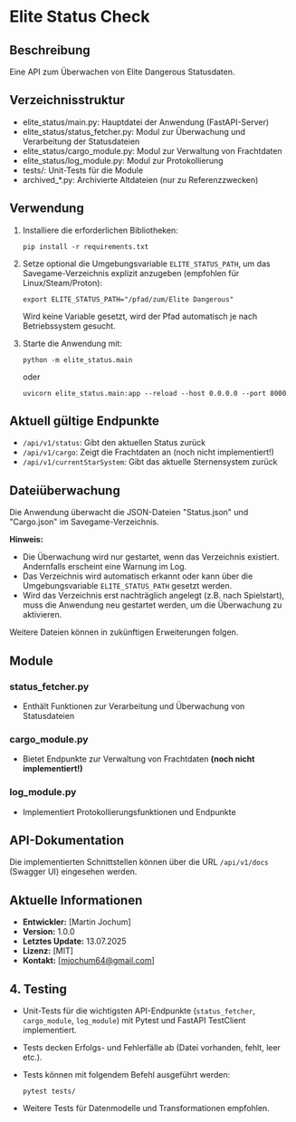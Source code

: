 # Elite Status Check

## Beschreibung
Eine API zum Überwachen von Elite Dangerous Statusdaten.

## Verzeichnisstruktur
- elite_status/main.py: Hauptdatei der Anwendung (FastAPI-Server)
- elite_status/status_fetcher.py: Modul zur Überwachung und Verarbeitung der Statusdateien
- elite_status/cargo_module.py: Modul zur Verwaltung von Frachtdaten
- elite_status/log_module.py: Modul zur Protokollierung
- tests/: Unit-Tests für die Module
- archived_*.py: Archivierte Altdateien (nur zu Referenzzwecken)

## Verwendung
1. Installiere die erforderlichen Bibliotheken:

    `pip install -r requirements.txt`

2. Setze optional die Umgebungsvariable `ELITE_STATUS_PATH`, um das Savegame-Verzeichnis explizit anzugeben (empfohlen für Linux/Steam/Proton):

    `export ELITE_STATUS_PATH="/pfad/zum/Elite Dangerous"`

   Wird keine Variable gesetzt, wird der Pfad automatisch je nach Betriebssystem gesucht.

3. Starte die Anwendung mit:

    `python -m elite_status.main`

    oder

    `uvicorn elite_status.main:app --reload --host 0.0.0.0 --port 8000`

## Aktuell gültige Endpunkte
- `/api/v1/status`: Gibt den aktuellen Status zurück
- `/api/v1/cargo`: Zeigt die Frachtdaten an (noch nicht implementiert!)
- `/api/v1/currentStarSystem`: Gibt das aktuelle Sternensystem zurück

## Dateiüberwachung
Die Anwendung überwacht die JSON-Dateien "Status.json" und "Cargo.json" im Savegame-Verzeichnis.

**Hinweis:**
- Die Überwachung wird nur gestartet, wenn das Verzeichnis existiert. Andernfalls erscheint eine Warnung im Log.
- Das Verzeichnis wird automatisch erkannt oder kann über die Umgebungsvariable `ELITE_STATUS_PATH` gesetzt werden.
- Wird das Verzeichnis erst nachträglich angelegt (z.B. nach Spielstart), muss die Anwendung neu gestartet werden, um die Überwachung zu aktivieren.

Weitere Dateien können in zukünftigen Erweiterungen folgen.

## Module
### status_fetcher.py
- Enthält Funktionen zur Verarbeitung und Überwachung von Statusdateien

### cargo_module.py
- Bietet Endpunkte zur Verwaltung von Frachtdaten **(noch nicht implementiert!)**

### log_module.py
- Implementiert Protokollierungsfunktionen und Endpunkte

## API-Dokumentation
Die implementierten Schnittstellen können über die URL `/api/v1/docs` (Swagger UI) eingesehen werden.

## Aktuelle Informationen
- **Entwickler:** [Martin Jochum]
- **Version:** 1.0.0
- **Letztes Update:** 13.07.2025
- **Lizenz:** [MIT]
- **Kontakt:** [mjochum64@gmail.com]

## 4. Testing

- Unit-Tests für die wichtigsten API-Endpunkte (`status_fetcher`, `cargo_module`, `log_module`) mit Pytest und FastAPI TestClient implementiert.
- Tests decken Erfolgs- und Fehlerfälle ab (Datei vorhanden, fehlt, leer etc.).
- Tests können mit folgendem Befehl ausgeführt werden:

      pytest tests/

- Weitere Tests für Datenmodelle und Transformationen empfohlen.
